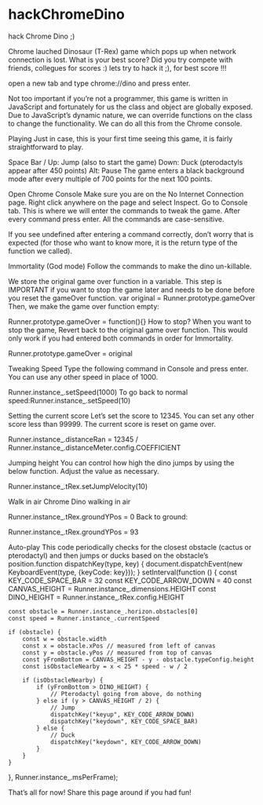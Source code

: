 # hackChromeDino
hack Chrome Dino ;)

Chrome lauched  Dinosaur (T-Rex) game which pops up when network connection is lost. 
What is your best score? Did you try compete with friends, collegues for scores :) 
lets try to hack it ;), for best score !!!

open a new tab and type chrome://dino and press enter. 

Not too important if you’re not a programmer, this game is written in JavaScript and fortunately for us the class and object are globally exposed. 
Due to JavaScript’s dynamic nature, we can override functions on the class to change the functionality. We can do all this from the Chrome console.

Playing
Just in case, this is your first time seeing this game, it is fairly straightforward to play.

Space Bar / Up: Jump (also to start the game)
Down: Duck (pterodactyls appear after 450 points)
Alt: Pause
The game enters a black background mode after every multiple of 700 points for the next 100 points.


Open Chrome Console
Make sure you are on the No Internet Connection page.
Right click anywhere on the page and select Inspect.
Go to Console tab. This is where we will enter the commands to tweak the game.
After every command press enter. All the commands are case-sensitive.

If you see undefined after entering a command correctly, don’t worry that is expected (for those who want to know more, it is the return type of the function we called).



Immortality (God mode)
Follow the commands to make the dino un-killable.

We store the original game over function in a variable. This step is IMPORTANT if you want to stop the game later and needs to be done before you reset the gameOver function.
var original = Runner.prototype.gameOver
Then, we make the game over function empty:

Runner.prototype.gameOver = function(){}
How to stop?
When you want to stop the game, Revert back to the original game over function. This would only work if you had entered both commands in order for Immortality.

Runner.prototype.gameOver = original


Tweaking Speed
Type the following command in Console and press enter. You can use any other speed in place of 1000.

Runner.instance_.setSpeed(1000)
To go back to normal speed:Runner.instance_.setSpeed(10)


Setting the current score
Let’s set the score to 12345. You can set any other score less than 99999. The current score is reset on game over.

Runner.instance_.distanceRan = 12345 / Runner.instance_.distanceMeter.config.COEFFICIENT


Jumping height
You can control how high the dino jumps by using the below function. Adjust the value as necessary.

Runner.instance_.tRex.setJumpVelocity(10)


Walk in air
Chrome Dino walking in air

Runner.instance_.tRex.groundYPos = 0
Back to ground:

Runner.instance_.tRex.groundYPos = 93


Auto-play
This code periodically checks for the closest obstacle (cactus or pterodactyl) and then jumps or ducks based on the obstacle’s position.function dispatchKey(type, key) {
    document.dispatchEvent(new KeyboardEvent(type, {keyCode: key}));
}
setInterval(function () {
    const KEY_CODE_SPACE_BAR = 32
    const KEY_CODE_ARROW_DOWN = 40
    const CANVAS_HEIGHT = Runner.instance_.dimensions.HEIGHT
    const DINO_HEIGHT = Runner.instance_.tRex.config.HEIGHT

    const obstacle = Runner.instance_.horizon.obstacles[0]
    const speed = Runner.instance_.currentSpeed

    if (obstacle) {
        const w = obstacle.width
        const x = obstacle.xPos // measured from left of canvas
        const y = obstacle.yPos // measured from top of canvas
        const yFromBottom = CANVAS_HEIGHT - y - obstacle.typeConfig.height
        const isObstacleNearby = x < 25 * speed - w / 2

        if (isObstacleNearby) {
            if (yFromBottom > DINO_HEIGHT) {
                // Pterodactyl going from above, do nothing
            } else if (y > CANVAS_HEIGHT / 2) {
                // Jump
                dispatchKey("keyup", KEY_CODE_ARROW_DOWN)
                dispatchKey("keydown", KEY_CODE_SPACE_BAR)
            } else {
                // Duck
                dispatchKey("keydown", KEY_CODE_ARROW_DOWN)
            }
        }
    }
}, Runner.instance_.msPerFrame);


That’s all for now! Share this page around if you had fun!


